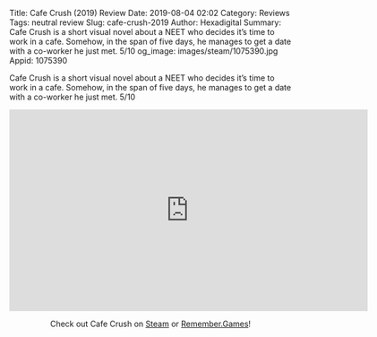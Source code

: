 Title: Cafe Crush (2019) Review
Date: 2019-08-04 02:02
Category: Reviews
Tags: neutral review
Slug: cafe-crush-2019
Author: Hexadigital
Summary: Cafe Crush is a short visual novel about a NEET who decides it’s time to work in a cafe. Somehow, in the span of five days, he manages to get a date with a co-worker he just met. 5/10
og_image: images/steam/1075390.jpg
Appid: 1075390

Cafe Crush is a short visual novel about a NEET who decides it’s time to work in a cafe. Somehow, in the span of five days, he manages to get a date with a co-worker he just met. 5/10

<center><iframe src="https://www.youtube.com/embed/huRnelIJShs?feature=oembed" allow="accelerometer; autoplay; encrypted-media; gyroscope; picture-in-picture" width="640" height="360" frameborder="0"></iframe>

Check out Cafe Crush on [Steam](https://store.steampowered.com/app/1075390/?curator_clanid=34633900) or [Remember.Games](https://remember.games/game/123/)!</center>

